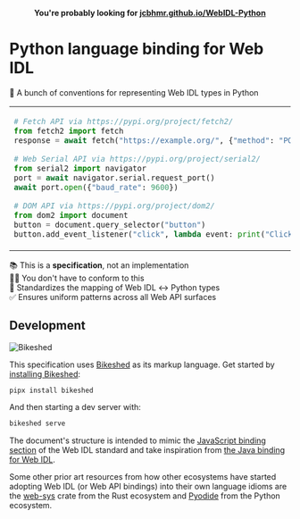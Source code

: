 <p align=center>
  <b>You're probably looking for <a href="https://jcbhmr.github.io/WebIDL-Python/">jcbhmr.github.io/WebIDL-Python</a></b>
</p>

# Python language binding for Web IDL

🐍 A bunch of conventions for representing Web IDL types in Python

<table align=center><td>

```py
# Fetch API via https://pypi.org/project/fetch2/
from fetch2 import fetch
response = await fetch("https://example.org/", {"method": "POST"})

# Web Serial API via https://pypi.org/project/serial2/
from serial2 import navigator
port = await navigator.serial.request_port()
await port.open({"baud_rate": 9600})

# DOM API via https://pypi.org/project/dom2/
from dom2 import document
button = document.query_selector("button")
button.add_event_listener("click", lambda event: print("Clicked!"))
```

</table>

📚 This is a **specification**, not an implementation \
🤷‍♀️ You don't have to conform to this \
📄 Standardizes the mapping of Web IDL ↔ Python types \
✅ Ensures uniform patterns across all Web API surfaces

## Development

![Bikeshed](https://img.shields.io/static/v1?style=for-the-badge&message=Bikeshed&color=000000&label=)

This specification uses [Bikeshed](https://speced.github.io/bikeshed/) as its markup language. Get started by [installing Bikeshed](https://speced.github.io/bikeshed/#install-final):

```sh
pipx install bikeshed
```

And then starting a dev server with:

```sh
bikeshed serve
```

The document's structure is intended to mimic the [JavaScript binding section](https://webidl.spec.whatwg.org/#javascript-binding) of the Web IDL standard and take inspiration from [the Java binding for Web IDL](https://www.w3.org/TR/WebIDL-Java/).

Some other prior art resources from how other ecosystems have started adopting Web IDL (or Web API bindings) into their own language idioms are the [web-sys](https://crates.io/crates/web-sys) crate from the Rust ecosystem and [Pyodide](https://pyodide.org/en/stable/usage/type-conversions.html) from the Python ecosystem.
